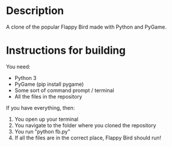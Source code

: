 # Description
A clone of the popular Flappy Bird made with Python and PyGame.

# Instructions for building
You need:
- Python 3
- PyGame (pip install pygame)
- Some sort of command prompt / terminal
- All the files in the repository

If you have everything, then:
1. You open up your terminal
2. You navigate to the folder where you cloned the repository
3. You run "python fb.py"
4. If all the files are in the correct place, Flappy Bird should run!

